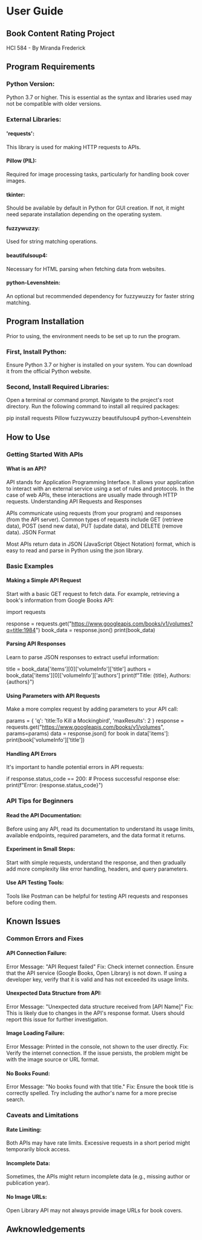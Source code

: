 # User Guide
## Book Content Rating Project
HCI 584 - By Miranda Frederick 

## Program Requirements
### Python Version:
Python 3.7 or higher. This is essential as the syntax and libraries used may not be compatible with older versions.

### External Libraries:
#### 'requests': 
This library is used for making HTTP requests to APIs.

#### Pillow (PIL): 
Required for image processing tasks, particularly for handling book cover images.

#### tkinter: 
Should be available by default in Python for GUI creation. If not, it might need separate installation depending on the operating system.

#### fuzzywuzzy: 
Used for string matching operations.

#### beautifulsoup4: 
Necessary for HTML parsing when fetching data from websites.

#### python-Levenshtein: 
An optional but recommended dependency for fuzzywuzzy for faster string matching.


## Program Installation
Prior to using, the environment needs to be set up to run the program. 

### First, Install Python:
Ensure Python 3.7 or higher is installed on your system. You can download it from the official Python website.

### Second, Install Required Libraries:
Open a terminal or command prompt.
Navigate to the project's root directory.
Run the following command to install all required packages:

pip install requests Pillow fuzzywuzzy beautifulsoup4 python-Levenshtein


## How to Use
### Getting Started With APIs
#### What is an API?

API stands for Application Programming Interface. It allows your application to interact with an external service using a set of rules and protocols. In the case of web APIs, these interactions are usually made through HTTP requests.
Understanding API Requests and Responses

APIs communicate using requests (from your program) and responses (from the API server). Common types of requests include GET (retrieve data), POST (send new data), PUT (update data), and DELETE (remove data).
JSON Format

Most APIs return data in JSON (JavaScript Object Notation) format, which is easy to read and parse in Python using the json library.

### Basic Examples
#### Making a Simple API Request
Start with a basic GET request to fetch data. For example, retrieving a book's information from Google Books API:

import requests

response = requests.get("https://www.googleapis.com/books/v1/volumes?q=title:1984")
book_data = response.json()
print(book_data)

#### Parsing API Responses
Learn to parse JSON responses to extract useful information:

title = book_data['items'][0]['volumeInfo']['title']
authors = book_data['items'][0]['volumeInfo']['authors']
print(f"Title: {title}, Authors: {authors}")

#### Using Parameters with API Requests
Make a more complex request by adding parameters to your API call:

params = {
    'q': 'title:To Kill a Mockingbird',
    'maxResults': 2
}
response = requests.get("https://www.googleapis.com/books/v1/volumes", params=params)
data = response.json()
for book in data['items']:
    print(book['volumeInfo']['title'])

#### Handling API Errors
It's important to handle potential errors in API requests:

if response.status_code == 200:
    # Process successful response
else:
    print(f"Error: {response.status_code}")

### API Tips for Beginners
#### Read the API Documentation: 
Before using any API, read its documentation to understand its usage limits, available endpoints, required parameters, and the data format it returns.

#### Experiment in Small Steps: 
Start with simple requests, understand the response, and then gradually add more complexity like error handling, headers, and query parameters.

#### Use API Testing Tools: 
Tools like Postman can be helpful for testing API requests and responses before coding them.


## Known Issues
### Common Errors and Fixes
#### API Connection Failure:
Error Message: "API Request failed"
Fix: Check internet connection. Ensure that the API service (Google Books, Open Library) is not down. If using a developer key, verify that it is valid and has not exceeded its usage limits.

#### Unexpected Data Structure from API:
Error Message: "Unexpected data structure received from [API Name]"
Fix: This is likely due to changes in the API's response format. Users should report this issue for further investigation.

#### Image Loading Failure:
Error Message: Printed in the console, not shown to the user directly.
Fix: Verify the internet connection. If the issue persists, the problem might be with the image source or URL format.

#### No Books Found:
Error Message: "No books found with that title."
Fix: Ensure the book title is correctly spelled. Try including the author's name for a more precise search.

### Caveats and Limitations
#### Rate Limiting: 
Both APIs may have rate limits. Excessive requests in a short period might temporarily block access.

#### Incomplete Data: 
Sometimes, the APIs might return incomplete data (e.g., missing author or publication year).

#### No Image URLs: 
Open Library API may not always provide image URLs for book covers.

## Awknowledgements 
